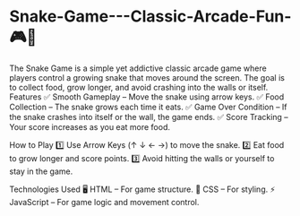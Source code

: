 # Snake-Game---Classic-Arcade-Fun- 🎮🐍
The Snake Game is a simple yet addictive classic arcade game where players control a growing snake that moves around the screen. The goal is to collect food, grow longer, and avoid crashing into the walls or itself.
Features
✅ Smooth Gameplay – Move the snake using arrow keys.
✅ Food Collection – The snake grows each time it eats.
✅ Game Over Condition – If the snake crashes into itself or the wall, the game ends.
✅ Score Tracking – Your score increases as you eat more food.

How to Play
1️⃣ Use Arrow Keys (↑ ↓ ← →) to move the snake.
2️⃣ Eat food to grow longer and score points.
3️⃣ Avoid hitting the walls or yourself to stay in the game.

Technologies Used
🖥️ HTML – For game structure.
🎨 CSS – For styling.
⚡ JavaScript – For game logic and movement control.
